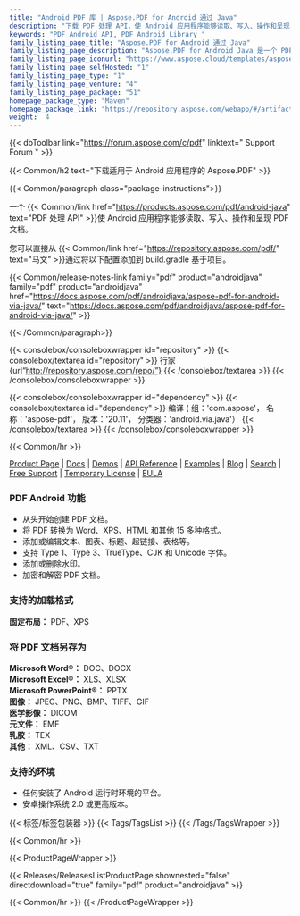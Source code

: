```yaml
---
title: "Android PDF 库 | Aspose.PDF for Android 通过 Java"
description: "下载 PDF 处理 API，使 Android 应用程序能够读取、写入、操作和呈现 PDF 文档。 API 支持大量行业标准文件格式，包括 HTML、TXT、EPUB、XPS 和图像。"
keywords: "PDF Android API, PDF Android Library "
family_listing_page_title: "Aspose.PDF for Android 通过 Java"
family_listing_page_description: "Aspose.PDF for Android Java 是一个 PDF 处理 API，使 Android 应用程序能够读取、写入、操作和呈现 PDF 文档。它支持处理 PDF、TXT 和图像文件格式。"
family_listing_page_iconurl: "https://www.aspose.cloud/templates/aspose/App_Themes/V3/images/pdf/272x272/aspose_pdf-for-android-min.png"
family_listing_page_selfHosted: "1"
family_listing_page_type: "1"
family_listing_page_venture: "4"
family_listing_page_package: "51"
homepage_package_type: "Maven"
homepage_package_link: "https://repository.aspose.com/webapp/#/artifacts/browse/tree/General/repo/com/aspose/aspose-pdf"
weight:  4
---
```


{{< dbToolbar link="https://forum.aspose.com/c/pdf" linktext=" Support Forum " >}}


{{< Common/h2 text="下载适用于 Android 应用程序的 Aspose.PDF"  >}}

{{< Common/paragraph class="package-instructions">}}

一个
{{< Common/link href="https://products.aspose.com/pdf/android-java" text="PDF 处理 API"  >}}使 Android 应用程序能够读取、写入、操作和呈现 PDF 文档。

您可以直接从
{{< Common/link href="https://repository.aspose.com/pdf/" text="马文"  >}}通过将以下配置添加到 build.gradle 基于项目。

{{< Common/release-notes-link family="pdf" product="androidjava" family="pdf" product="androidjava" href="https://docs.aspose.com/pdf/androidjava/aspose-pdf-for-android-via-java/" text="https://docs.aspose.com/pdf/androidjava/aspose-pdf-for-android-via-java/"  >}}

{{< /Common/paragraph>}}

{{< consolebox/consoleboxwrapper id="repository" >}}
   {{< consolebox/textarea id="repository" >}}
      行家{url“http://repository.aspose.com/repo/”}
   {{< /consolebox/textarea >}}
{{< /consolebox/consoleboxwrapper >}}

{{< consolebox/consoleboxwrapper id="dependency" >}}
   {{< consolebox/textarea id="dependency" >}}
      编译 (
         组：'com.aspose'，
         名称：'aspose-pdf'，
         版本：'20.11'，
         分类器：'android.via.java'）
   {{< /consolebox/textarea >}}
{{< /consolebox/consoleboxwrapper >}}

{{< Common/hr >}}

[Product Page](https://products.aspose.com/pdf/android-java/) | [Docs](https://docs.aspose.com/pdf/androidjava/) | [Demos](https://products.aspose.app/pdf/family) | [API Reference](https://reference.aspose.com/pdf/java) | [Examples](https://github.com/aspose-pdf/Aspose.PDF-for-Java) | [Blog](https://blog.aspose.com/category/pdf/) | [Search](https://search.aspose.com/) | [Free Support](https://forum.aspose.com/c/pdf/10) | [Temporary License](https://purchase.aspose.com/temporary-license) | [EULA](https://about.aspose.com/legal/eula/)

### PDF Android 功能

- 从头开始创建 PDF 文档。
- 将 PDF 转换为 Word、XPS、HTML 和其他 15 多种格式。
- 添加或编辑文本、图表、标题、超链接、表格等。
- 支持 Type 1、Type 3、TrueType、CJK 和 Unicode 字体。
- 添加或删除水印。
- 加密和解密 PDF 文档。

### 支持的加载格式

**固定布局：** PDF、XPS

### 将 PDF 文档另存为

**Microsoft Word®：** DOC、DOCX\
**Microsoft Excel®：** XLS、XLSX\
**Microsoft PowerPoint®：** PPTX\
**图像：** JPEG、PNG、BMP、TIFF、GIF\
**医学影像：** DICOM\
**元文件：** EMF\
**乳胶：** TEX\
**其他：** XML、CSV、TXT

### 支持的环境

- 任何安装了 Android 运行时环境的平台。
- 安卓操作系统 2.0 或更高版本。

{{< 标签/标签包装器 >}}
{{< Tags/TagsList >}}
{{< /Tags/TagsWrapper >}}

{{< Common/hr >}}

{{< ProductPageWrapper >}}

<!-- ReleasesListProductPage-->

{{< Releases/ReleasesListProductPage shownested="false"  directdownload="true" family="pdf" product="androidjava" >}}

<!-- /ReleasesListProductPage-->

{{< Common/hr >}}
{{< /ProductPageWrapper >}}

